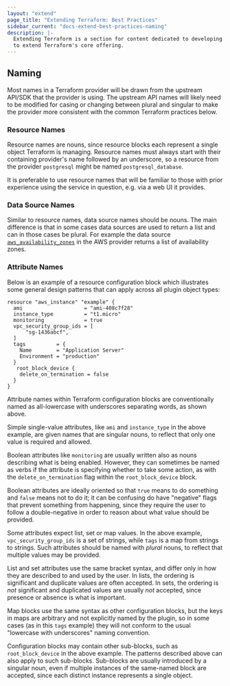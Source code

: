 ```yaml
---
layout: "extend"
page_title: "Extending Terraform: Best Practices"
sidebar_current: "docs-extend-best-practices-naming"
description: |-
  Extending Terraform is a section for content dedicated to developing Plugins
  to extend Terraform's core offering.
---
```


## Naming

Most names in a Terraform provider will be drawn from the upstream API/SDK that 
the provider is using. The upstream API names will likely need to be 
modified for casing or changing between plural and singular to make 
the provider more consistent with the common Terraform practices below.

### Resource Names

Resource names are nouns, since resource blocks each represent a single
object Terraform is managing. Resource names must always start with their
containing provider's name followed by an underscore, so a resource from
the provider `postgresql` might be named `postgresql_database`.

It is preferable to use resource names that will be familiar to those with
prior experience using the service in question, e.g. via a web UI it provides.

### Data Source Names

Similar to resource names, data source names should be nouns. The main difference 
is that in some cases data sources are used to return a list and can in 
those cases be plural. For example the data source 
[`aws_availability_zones`](https://www.terraform.io/docs/providers/aws/d/availability_zones.html) 
in the AWS provider returns a list of availability zones.

### Attribute Names

Below is an example of a resource configuration block which illustrates some
general design patterns that can apply across all plugin object types:

```hcl
resource "aws_instance" "example" {
  ami                    = "ami-408c7f28"
  instance_type          = "t1.micro"
  monitoring             = true
  vpc_security_group_ids = [
      "sg-1436abcf",
  ]
  tags          = {
    Name        = "Application Server"
    Environment = "production"
  }
   root_block_device {
    delete_on_termination = false
  }
}
```

Attribute names within Terraform configuration blocks are conventionally named
as all-lowercase with underscores separating words, as shown above.

Simple single-value attributes, like `ami` and `instance_type` in the above
example, are given names that are singular nouns, to reflect that only one
value is required and allowed.

Boolean attributes like `monitoring` are usually written also as nouns
describing what is being enabled. However, they can sometimes be named as
verbs if the attribute is specifying whether to take some action, as with the
`delete_on_termination` flag within the `root_block_device` block.

Boolean attributes are ideally oriented so that `true` means to do something
and `false` means not to do it; it can be confusing do have "negative" flags
that prevent something from happening, since they require the user to follow
a double-negative in order to reason about what value should be provided.

Some attributes expect list, set or map values. In the above example,
`vpc_security_group_ids` is a set of strings, while `tags` is a map
from strings to strings. Such attributes should be named with *plural* nouns,
to reflect that multiple values may be provided.

List and set attributes use the same bracket syntax, and differ only in how
they are described to and used by the user. In lists, the ordering is
significant and duplicate values are often accepted. In sets, the ordering is
*not* significant and duplicated values are usually *not* accepted, since
presence or absence is what is important.

Map blocks use the same syntax as other configuration blocks, but the keys in
maps are arbitrary and not explicitly named by the plugin, so in some cases
(as in this `tags` example) they will not conform to the usual "lowercase with
underscores" naming convention.

Configuration blocks may contain other sub-blocks, such as `root_block_device`
in the above example. The patterns described above can also apply to such
sub-blocks. Sub-blocks are usually introduced by a singular noun, even if
multiple instances of the same-named block are accepted, since each distinct
instance represents a single object.
